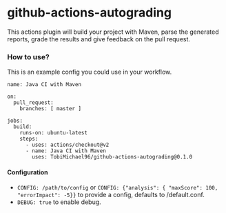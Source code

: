 # github-actions-autograding

This actions plugin will build your project with Maven, parse the generated reports, grade the results and give feedback on the pull request.


### How to use?

This is an example config you could use in your workflow.

```
name: Java CI with Maven

on:
  pull_request:
    branches: [ master ]

jobs:
  build:
    runs-on: ubuntu-latest
    steps:
      - uses: actions/checkout@v2
      - name: Java CI with Maven
        uses: TobiMichael96/github-actions-autograding@0.1.0
```

#### Configuration

- ``CONFIG: /path/to/config`` or ``CONFIG: {"analysis": { "maxScore": 100, "errorImpact": -5}}`` to provide a config, defaults to /default.conf.
- ``DEBUG: true`` to enable debug.